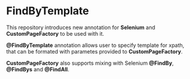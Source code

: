 # FindByTemplate

This repository introduces new annotation for **Selenium** and **CustomPageFactory** to be used with it.

**@FindByTemplate** annotation allows user to specify template for xpath, that can be formated with parametes provided to **CustomPageFactory**. 

**CustomPageFactory** also supports mixing with Selenium **@FindBy**, **@FindBys** and **@FindAll**.
